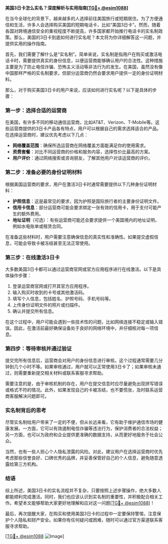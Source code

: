 **美国3日卡怎么实名？深度解析与实用指南[[TG💪+ @esim1088](https://t.me/s/esim1088)]**

在当今全球化的背景下，越来越多的人选择前往美国旅行或短期居住。为了方便通信和生活，许多人会选择购买美国的短期电话卡，比如“美国3日卡”。然而，随着各国对跨境通信安全的重视程度不断提高，许多国家都开始推行电话卡的实名制政策。那么，美国的3日卡到底如何进行实名呢？本文将为你详细解答这一问题，并提供实用的操作指南。

首先，我们需要了解什么是“实名制”。简单来说，实名制是指用户在购买或激活电话卡时，需要提供真实的身份信息，以便运营商能够确认用户的合法性。这种措施主要是为了防止电信诈骗、恐怖主义活动等非法行为的发生。在美国，虽然没有像中国那样严格的实名制要求，但部分运营商仍然会要求用户提供一定的身份证明材料。

那么，对于购买美国3日卡的用户来说，应该如何进行实名呢？以下是具体的步骤：

### 第一步：选择合适的运营商

在美国，有许多不同的移动通信运营商，比如AT&T、Verizon、T-Mobile等。这些运营商提供的3日卡产品各有特点，用户可以根据自己的需求选择适合的产品。在选择运营商时，建议优先考虑以下几点：
- **网络覆盖范围**：确保所选运营商在网络覆盖方面能满足你的使用需求。
- **资费套餐**：对比不同运营商的价格和服务内容，选择性价比最高的方案。
- **用户评价**：通过网络搜索或咨询朋友，了解其他用户对该运营商的评价。

### 第二步：准备必要的身份证明材料

根据美国运营商的要求，用户在激活3日卡时通常需要提供以下几种身份证明材料：
- **护照信息**：这是最常见的要求，因为护照是国际旅行者的主要身份证明文件。
- **信用卡信息**：部分运营商可能会要求绑定一张有效的信用卡，用于支付可能产生的额外费用。
- **地址证明**（可选）：有些运营商可能还会要求提供一个美国境内的地址证明，例如水电账单或租赁合同。

在准备这些材料时，用户需要注意确保信息的真实性和准确性。如果提交虚假信息，可能会导致卡被冻结甚至无法正常使用。

### 第三步：在线激活3日卡

大多数美国3日卡都可以通过运营商官网或官方应用程序进行在线激活。以下是具体操作步骤：
1. 登录运营商官网或打开其官方应用程序。
2. 输入购买时收到的卡号或其他激活码。
3. 填写个人信息，包括姓名、护照号码、手机号码等。
4. 上传身份证明文件的照片或扫描件。
5. 确认并提交所有信息。

在这个过程中，用户可能会遇到一些技术性的问题，比如网络连接不稳定或输入错误。因此，在激活前最好确保设备处于良好的网络环境中，并仔细核对每一项信息。

### 第四步：等待审核并通过验证

提交完所有信息后，运营商会对用户的身份信息进行审核。这个过程通常需要几分钟到几个小时不等。如果审核通过，用户就可以正常使用3日卡了；如果审核未通过，则需要重新提交相关材料或联系客服寻求帮助。

需要注意的是，由于审核机制的存在，用户在提交信息时应尽量避免出现拼写错误或格式不符的情况。此外，如果发现自己的卡被冻结，也不要慌张，及时联系运营商客服解决问题即可。

### 实名制背后的思考

尽管实名制给用户带来了一定的不便，但从长远来看，它有助于维护通信市场的健康发展。一方面，它可以有效遏制电信诈骗等违法行为，保护消费者的合法权益；另一方面，也可以为政府和企业提供更准确的数据支持，从而更好地服务于社会公众。

当然，也有一些人担心个人隐私泄露的风险。对此，建议用户在选择运营商时优先考虑那些信誉良好、口碑优秀的品牌，并妥善保管好自己的个人信息，避免随意透露给第三方机构。

### 结语

综上所述，美国3日卡的实名流程并不复杂，只要按照上述步骤操作，绝大多数人都能顺利完成激活。同时，我们也应该认识到实名制的重要性，并积极配合相关工作。希望本文能够帮助大家更好地理解和应对这一问题[[TG💪+ @esim1088](https://t.me/s/esim1088)]！

最后，再次提醒大家，在购买和使用美国3日卡的过程中一定要保持警惕，注意保护个人隐私和财产安全。如果你有任何疑问或困难，随时可以通过官方渠道联系客服寻求帮助。

[[TG💪+ @esim1088](https://t.me/s/esim1088) ![Image](https://i.postimg.cc/4NQfJmqS/Snipaste-2025-05-13-00-14-12.png)]
